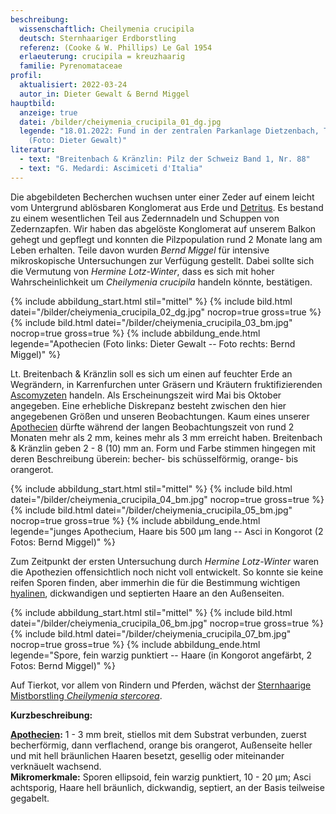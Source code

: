```yaml
---
beschreibung:
  wissenschaftlich: Cheilymenia crucipila
  deutsch: Sternhaariger Erdborstling
  referenz: (Cooke & W. Phillips) Le Gal 1954
  erlaeuterung: crucipila = kreuzhaarig
  familie: Pyrenomataceae
profil:
  aktualisiert: 2022-03-24
  autor_in: Dieter Gewalt & Bernd Miggel
hauptbild:
  anzeige: true
  datei: /bilder/cheiymenia_crucipila_01_dg.jpg
  legende: "18.01.2022: Fund in der zentralen Parkanlage Dietzenbach, TK 5918.4.3
    (Foto: Dieter Gewalt)"
literatur:
  - text: "Breitenbach & Kränzlin: Pilz der Schweiz Band 1, Nr. 88"
  - text: "G. Medardi: Ascimiceti d'Italia"
---
```

Die abgebildeten Becherchen wuchsen unter einer Zeder auf einem leicht vom Untergrund ablösbaren Konglomerat aus Erde und [Detritus](Detritus "Glossar"). Es bestand zu einem wesentlichen Teil aus Zedernnadeln und Schuppen von Zedernzapfen. Wir haben das abgelöste Konglomerat auf unserem Balkon gehegt und gepflegt und konnten die Pilzpopulation rund 2 Monate lang am Leben erhalten. Teile davon wurden *Bernd Miggel* für intensive mikroskopische Untersuchungen zur Verfügung gestellt. Dabei sollte sich die Vermutung von *Hermine Lotz-Winter*, dass es sich mit hoher Wahrscheinlichkeit um *Cheilymenia crucipila* handeln könnte, bestätigen.

{% include abbildung_start.html stil="mittel" %}
{% include bild.html datei="/bilder/cheiymenia_crucipila_02_dg.jpg" nocrop=true gross=true %}
{% include bild.html datei="/bilder/cheiymenia_crucipila_03_bm.jpg" nocrop=true gross=true %}
{% include abbildung_ende.html legende="Apothecien (Foto links: Dieter Gewalt -- Foto rechts: Bernd Miggel)" %}

Lt. Breitenbach & Kränzlin soll es sich um einen auf feuchter Erde an Wegrändern, in Karrenfurchen unter Gräsern und Kräutern fruktifizierenden [Ascomyzeten](Ascomyzeten "Glossar") handeln. Als Erscheinungszeit wird Mai bis Oktober angegeben. Eine erhebliche Diskrepanz besteht zwischen den hier angegebenen Größen und unseren Beobachtungen. Kaum eines unserer [Apothecien](Apothecien "Glossar") dürfte während der langen Beobachtungszeit von rund 2 Monaten mehr als 2 mm, keines mehr als 3 mm erreicht haben. Breitenbach & Kränzlin geben 2 - 8 (10) mm an. Form und Farbe stimmen hingegen mit deren Beschreibung überein: becher- bis schüsselförmig, orange- bis orangerot.

{% include abbildung_start.html stil="mittel" %}
{% include bild.html datei="/bilder/cheiymenia_crucipila_04_bm.jpg" nocrop=true gross=true %}
{% include bild.html datei="/bilder/cheiymenia_crucipila_05_bm.jpg" nocrop=true gross=true %}
{% include abbildung_ende.html legende="junges Apothecium, Haare bis 500 µm lang   --   Asci in Kongorot (2 Fotos: Bernd Miggel)" %}

Zum Zeitpunkt der ersten Untersuchung durch *Hermine Lotz-Winter* waren die Apothezien offensichtlich noch nicht voll entwickelt. So konnte sie keine reifen Sporen finden, aber immerhin die für die Bestimmung wichtigen [hyalinen](hyalin "Glossar"), dickwandigen und septierten Haare an den Außenseiten.

{% include abbildung_start.html stil="mittel" %}
{% include bild.html datei="/bilder/cheiymenia_crucipila_06_bm.jpg" nocrop=true gross=true %}
{% include bild.html datei="/bilder/cheiymenia_crucipila_07_bm.jpg" nocrop=true gross=true %}
{% include abbildung_ende.html legende="Spore, fein warzig punktiert    --   Haare (in Kongorot angefärbt, 2 Fotos: Bernd Miggel)" %}

Auf Tierkot, vor allem von Rindern und Pferden, wächst der [Sternhaarige Mistborstling *Cheilymenia stercorea*](/pilze/cheilymenia-stercorea-sternhaariger-mistborstling).

**Kurzbeschreibung:**

**[Apothecien](Apothecien "Glossar"):** 1 - 3 mm breit, stiellos mit dem Substrat verbunden, zuerst becherförmig, dann verflachend, orange bis orangerot, Außenseite heller und mit hell bräunlichen Haaren besetzt, gesellig oder miteinander verknäuelt wachsend.\
**Mikromerkmale:** Sporen ellipsoid, fein warzig punktiert, 10 - 20 µm; Asci achtsporig, Haare hell bräunlich, dickwandig, septiert, an der Basis teilweise gegabelt.